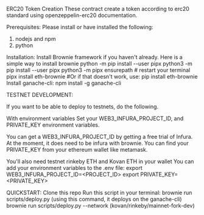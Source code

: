 ERC20 Token Creation
These contract create a token according to erc20 standard using openzeppelin-erc20 documentation.


Prerequisites:
Please install or have installed the following:
1. nodejs and npm
2. python

Installation:
   Install Brownie framework if you haven't already. Here is a simple way to install brownie
        python -m  pip install --user  pipx
        python3 -m pip install --user pipx
        python3 -m pipx ensurepath
        # restart your terminal
        pipx install eth-brownie
        #Or if that doesn't work, use:
            pip install eth-brownie
    Install ganache-cli:
        npm install -g ganache-cli


TESTNET DEVELOPMENT:

If you want to be able to deploy to testnets, do the following.

With environment variables
Set your WEB3_INFURA_PROJECT_ID, and PRIVATE_KEY environment variables.

You can get a WEB3_INFURA_PROJECT_ID by getting a free trial of Infura. At the moment, it does need to be infura with brownie.  You can find your PRIVATE_KEY from your ethereum wallet like metamask.

You'll also need testnet rinkeby ETH and Kovan ETH in your wallet
You can add your environment variables to the .env file:
   export WEB3_INFURA_PROJECT_ID=<PROJECT_ID>
   export PRIVATE_KEY=<PRIVATE_KEY>


QUICKSTART:
   Clone this repo
   Run this script in your terminal:
       brownie run scripts/deploy.py (using this command, it deploys on the ganache-cli)
       brownie run scripts/deploy.py --network (kovan/rinkeby/mainnet-fork-dev)